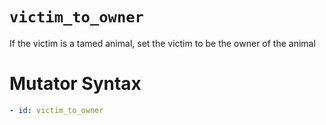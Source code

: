 # `victim_to_owner`

If the victim is a tamed animal, set the victim to be the owner of the animal

# Mutator Syntax
```yaml
- id: victim_to_owner
```
